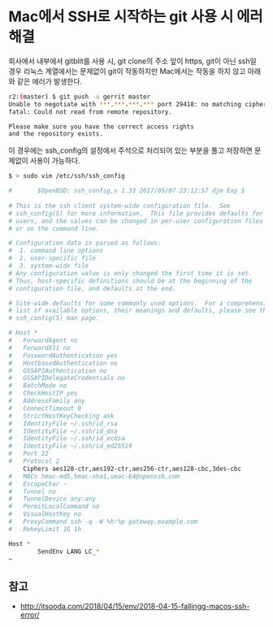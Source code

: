 # Mac에서 SSH로 시작하는 git 사용 시 에러 해결

회사에서 내부에서 gitblit를 사용 시, git clone의 주소 앞이 https, git이 아닌 ssh일 경우 리눅스 계열에서는 문제없이 git이 작동하지만 Mac에서는 작동을 하지 않고 아래와 같은 에러가 발생한다.

``` bash
r2:(master) $ git push -u gerrit master
Unable to negotiate with ***.***.***.*** port 29418: no matching cipher found. Their offer: aes128-cbc,3des-cbc,blowfish-cbc,aes192-cbc,aes256-cbc
fatal: Could not read from remote repository.

Please make sure you have the correct access rights
and the repository exists.
```

이 경우에는 ssh_config의 설정에서 주석으로 처리되어 있는 부분을 풀고 저장하면 문제없이 사용이 가능하다.

``` bash
$ > sudo vim /etc/ssh/ssh_config

#       $OpenBSD: ssh_config,v 1.33 2017/05/07 23:12:57 djm Exp $
  
# This is the ssh client system-wide configuration file.  See
# ssh_config(5) for more information.  This file provides defaults for
# users, and the values can be changed in per-user configuration files
# or on the command line.

# Configuration data is parsed as follows:
#  1. command line options
#  2. user-specific file
#  3. system-wide file
# Any configuration value is only changed the first time it is set.
# Thus, host-specific definitions should be at the beginning of the
# configuration file, and defaults at the end.

# Site-wide defaults for some commonly used options.  For a comprehensive
# list of available options, their meanings and defaults, please see the
# ssh_config(5) man page.

# Host *
#   ForwardAgent no
#   ForwardX11 no
#   PasswordAuthentication yes
#   HostbasedAuthentication no
#   GSSAPIAuthentication no
#   GSSAPIDelegateCredentials no
#   BatchMode no
#   CheckHostIP yes
#   AddressFamily any
#   ConnectTimeout 0
#   StrictHostKeyChecking ask
#   IdentityFile ~/.ssh/id_rsa
#   IdentityFile ~/.ssh/id_dsa
#   IdentityFile ~/.ssh/id_ecdsa
#   IdentityFile ~/.ssh/id_ed25519
#   Port 22
#   Protocol 2
    Ciphers aes128-ctr,aes192-ctr,aes256-ctr,aes128-cbc,3des-cbc
#   MACs hmac-md5,hmac-sha1,umac-64@openssh.com
#   EscapeChar ~
#   Tunnel no
#   TunnelDevice any:any
#   PermitLocalCommand no
#   VisualHostKey no
#   ProxyCommand ssh -q -W %h:%p gateway.example.com
#   RekeyLimit 1G 1h

Host *
        SendEnv LANG LC_*
~
```

## 참고

* http://itsooda.com/2018/04/15/env/2018-04-15-fallingg-macos-ssh-error/

